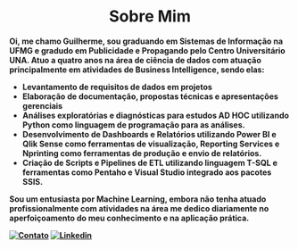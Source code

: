 <center><h1><b> Sobre Mim</h1></center>
Oi, me chamo Guilherme, sou graduando em Sistemas de Informação na UFMG e gradudo em Publicidade e Propagando pelo Centro Universitário UNA.
Atuo a quatro anos na área de ciência de dados com atuação principalmente em atividades de Business Intelligence, sendo elas:
  
- Levantamento de requisitos de dados em projetos
- Elaboração de documentação, propostas técnicas e apresentações gerenciais
- Análises exploratórias e diagnósticas para estudos AD HOC utilizando Python como linguagem de programação para as análises.
- Desenvolvimento de Dashboards e Relatórios utilizando Power BI e Qlik Sense como ferramentas de visualização, Reporting Services e Nprinting como ferramentas de produção e envio de relatórios.
- Criação de Scripts e Pipelines de ETL utilizando linguagem T-SQL e ferramentas como Pentaho e Visual Studio integrado aos pacotes SSIS. 

Sou um entusiasta por Machine Learning, embora não tenha atuado profissionalmente com atividades na área me dedico diariamente no aperfoiçoamento do meu conhecimento e na aplicação prática.

[![Contato](https://img.shields.io/badge/Gmail-D14836?style=for-the-badge&logo=gmail&logoColor=white)](mailto:guimendeees.si@gmail.com) 
[![Linkedin](https://img.shields.io/badge/LinkedIn-0077B5?style=for-the-badge&logo=linkedin&logoColor=white)](https://www.linkedin.com/in/guimendees/)

<!--<center><h1><b>Projetos</h1></center>

[Analytics]()
[ML]()

-->
